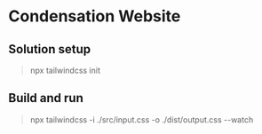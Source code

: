 # Condensation Website


## Solution setup
> npx tailwindcss init
## Build and run 
> npx tailwindcss -i ./src/input.css -o ./dist/output.css --watch